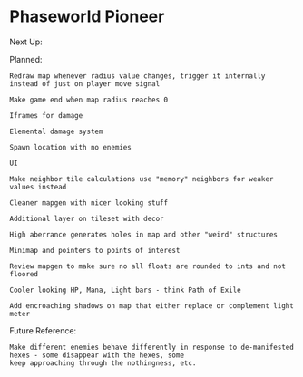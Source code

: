 # Phaseworld Pioneer

Next Up:
	


Planned:
	
	Redraw map whenever radius value changes, trigger it internally instead of just on player move signal
	
	Make game end when map radius reaches 0
	
	Iframes for damage
	
	Elemental damage system
	
	Spawn location with no enemies
	
	UI
	
	Make neighbor tile calculations use "memory" neighbors for weaker values instead
	
	Cleaner mapgen with nicer looking stuff
	
	Additional layer on tileset with decor
	
	High aberrance generates holes in map and other "weird" structures
	
	Minimap and pointers to points of interest
	
	Review mapgen to make sure no all floats are rounded to ints and not floored
	
	Cooler looking HP, Mana, Light bars - think Path of Exile
	
	Add encroaching shadows on map that either replace or complement light meter

Future Reference:
	
	Make different enemies behave differently in response to de-manifested hexes - some disappear with the hexes, some
	keep approaching through the nothingness, etc.
